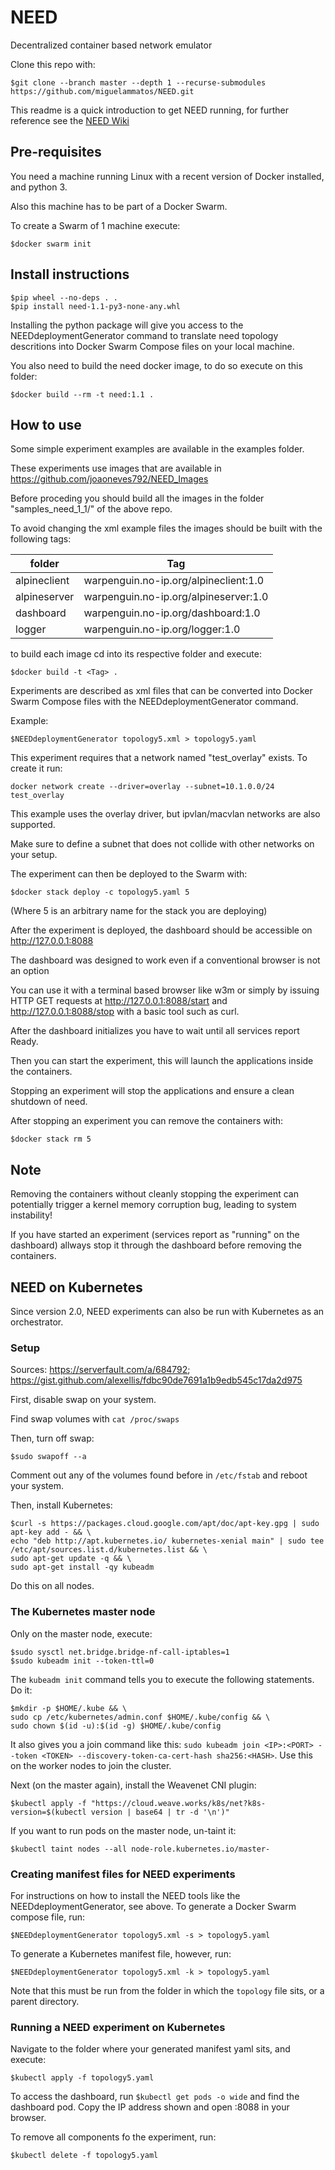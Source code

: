 # NEED
Decentralized container based network emulator

Clone this repo with:
```
$git clone --branch master --depth 1 --recurse-submodules https://github.com/miguelammatos/NEED.git
```

This readme is a quick introduction to get NEED running, for further reference see the [NEED Wiki](https://github.com/miguelammatos/NEED/wiki)

## Pre-requisites
You need a machine running Linux with a recent version of Docker installed, and python 3.

Also this machine has to be part of a Docker Swarm.

To create a Swarm of 1 machine execute:
```
$docker swarm init
```

## Install instructions
```
$pip wheel --no-deps . .
$pip install need-1.1-py3-none-any.whl
```
Installing the python package will give you access to the NEEDdeploymentGenerator command to translate need topology descritions into Docker Swarm Compose files on your local machine.

You also need to build the need docker image, to do so execute on this folder:
```
$docker build --rm -t need:1.1 .
```

## How to use
Some simple experiment examples are available in the examples folder.

These experiments use images that are available in https://github.com/joaoneves792/NEED_Images

Before proceding you should build all the images in the folder "samples_need_1_1/" of the above repo.

To avoid changing the xml example files the images should be built with the following tags:

|folder|Tag|
|------|---|
|alpineclient|  warpenguin.no-ip.org/alpineclient:1.0 |
|alpineserver|  warpenguin.no-ip.org/alpineserver:1.0 |
|dashboard|     warpenguin.no-ip.org/dashboard:1.0 |
|logger|        warpenguin.no-ip.org/logger:1.0 |

to build each image cd into its respective folder and execute:
```
$docker build -t <Tag> .
```

Experiments are described as xml files that can be converted into Docker Swarm Compose files with the NEEDdeploymentGenerator command.

Example:
```
$NEEDdeploymentGenerator topology5.xml > topology5.yaml
```

This experiment requires that a network named "test_overlay" exists.
To create it run:
```
docker network create --driver=overlay --subnet=10.1.0.0/24 test_overlay
```

This example uses the overlay driver, but ipvlan/macvlan networks are also supported.

Make sure to define a subnet that does not collide with other networks on your setup.


The experiment can then be deployed to the Swarm with:
```
$docker stack deploy -c topology5.yaml 5
```

(Where 5 is an arbitrary name for the stack you are deploying)

After the experiment is deployed, the dashboard should be accessible on http://127.0.0.1:8088

The dashboard was designed to work even if a conventional browser is not an option

You can use it with a terminal based browser like w3m or simply by issuing HTTP GET requests at http://127.0.0.1:8088/start
and http://127.0.0.1:8088/stop with a basic tool such as curl.

After the dashboard initializes you have to wait until all services report Ready.

Then you can start the experiment, this will launch the applications inside the containers.

Stopping an experiment will stop the applications and ensure a clean shutdown of need.

After stopping an experiment you can remove the containers with:
```
$docker stack rm 5
```

## Note
Removing the containers without cleanly stopping the experiment can potentially trigger a kernel memory corruption bug, leading to system instability!

If you have started an experiment (services report as "running" on the dashboard) allways stop it through the dashboard before removing the containers.

## NEED on Kubernetes

Since version 2.0, NEED experiments can also be run with Kubernetes as an orchestrator.

### Setup

Sources: https://serverfault.com/a/684792; https://gist.github.com/alexellis/fdbc90de7691a1b9edb545c17da2d975

First, disable swap on your system.

Find swap volumes with `cat /proc/swaps`

Then, turn off swap:

```
$sudo swapoff --a
```

Comment out any of the volumes found before in `/etc/fstab` and reboot your system.

Then, install Kubernetes:

```
$curl -s https://packages.cloud.google.com/apt/doc/apt-key.gpg | sudo apt-key add - && \
echo "deb http://apt.kubernetes.io/ kubernetes-xenial main" | sudo tee /etc/apt/sources.list.d/kubernetes.list && \
sudo apt-get update -q && \
sudo apt-get install -qy kubeadm
```

Do this on all nodes.

### The Kubernetes master node

Only on the master node, execute:

```
$sudo sysctl net.bridge.bridge-nf-call-iptables=1
$sudo kubeadm init --token-ttl=0
```

The `kubeadm init` command tells you to execute the following statements. Do it:

```
$mkdir -p $HOME/.kube && \
sudo cp /etc/kubernetes/admin.conf $HOME/.kube/config && \
sudo chown $(id -u):$(id -g) $HOME/.kube/config
```

It also gives you a join command like this: `sudo kubeadm join <IP>:<PORT> --token <TOKEN> --discovery-token-ca-cert-hash sha256:<HASH>`. Use this on the worker nodes to join the cluster.

Next (on the master again), install the Weavenet CNI plugin:

```
$kubectl apply -f "https://cloud.weave.works/k8s/net?k8s-version=$(kubectl version | base64 | tr -d '\n')"
```

If you want to run pods on the master node, un-taint it:

```
$kubectl taint nodes --all node-role.kubernetes.io/master-
```

### Creating manifest files for NEED experiments

For instructions on how to install the NEED tools like the NEEDdeploymentGenerator, see above. To generate a Docker Swarm compose file, run:

```
$NEEDdeploymentGenerator topology5.xml -s > topology5.yaml
```

To generate a Kubernetes manifest file, however, run:

```
$NEEDdeploymentGenerator topology5.xml -k > topology5.yaml
```

Note that this must be run from the folder in which the `topology` file sits, or a parent directory.

### Running a NEED experiment on Kubernetes

Navigate to the folder where your generated manifest yaml sits, and execute:

```
$kubectl apply -f topology5.yaml
```

To access the dashboard, run `$kubectl get pods -o wide` and find the dashboard pod. Copy the IP address shown and open <IP>:8088 in your browser.

To remove all components fo the experiment, run:

```
$kubectl delete -f topology5.yaml
```
